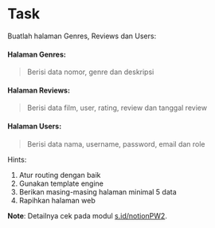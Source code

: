 # Task
Buatlah halaman Genres, Reviews dan Users:

#### Halaman Genres:

> Berisi data nomor, genre dan deskripsi

#### Halaman Reviews:

> Berisi data film, user, rating, review dan tanggal review

#### Halaman Users:

> Berisi data nama, username, password, email dan role

Hints:
1. Atur routing dengan baik
2. Gunakan template engine
3. Berikan masing-masing halaman minimal 5 data
4. Rapihkan halaman web

**Note**: Detailnya cek pada modul [s.id/notionPW2](https://s.id/notionPW2).